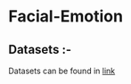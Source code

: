 # Facial-Emotion

## Datasets :-
   Datasets can be found in [link](https://github.com/muxspace/facial_expressions/)
  
